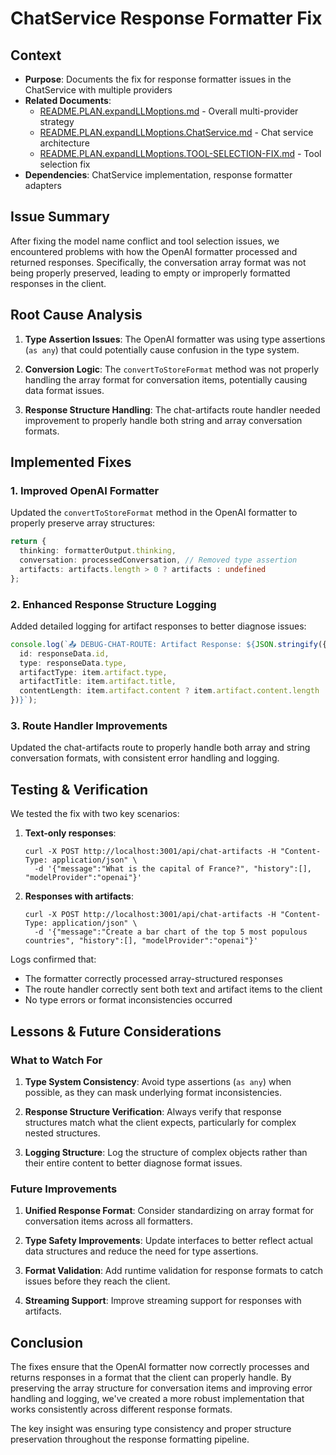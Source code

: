 # ChatService Response Formatter Fix

## Context
- **Purpose**: Documents the fix for response formatter issues in the ChatService with multiple providers
- **Related Documents**: 
  - [README.PLAN.expandLLMoptions.md](./README.PLAN.expandLLMoptions.md) - Overall multi-provider strategy
  - [README.PLAN.expandLLMoptions.ChatService.md](./README.PLAN.expandLLMoptions.ChatService.md) - Chat service architecture
  - [README.PLAN.expandLLMoptions.TOOL-SELECTION-FIX.md](./README.PLAN.expandLLMoptions.TOOL-SELECTION-FIX.md) - Tool selection fix
- **Dependencies**: ChatService implementation, response formatter adapters

## Issue Summary

After fixing the model name conflict and tool selection issues, we encountered problems with how the OpenAI formatter processed and returned responses. Specifically, the conversation array format was not being properly preserved, leading to empty or improperly formatted responses in the client.

## Root Cause Analysis

1. **Type Assertion Issues**: The OpenAI formatter was using type assertions (`as any`) that could potentially cause confusion in the type system.

2. **Conversion Logic**: The `convertToStoreFormat` method was not properly handling the array format for conversation items, potentially causing data format issues.

3. **Response Structure Handling**: The chat-artifacts route handler needed improvement to properly handle both string and array conversation formats.

## Implemented Fixes

### 1. Improved OpenAI Formatter

Updated the `convertToStoreFormat` method in the OpenAI formatter to properly preserve array structures:

```typescript
return {
  thinking: formatterOutput.thinking,
  conversation: processedConversation, // Removed type assertion
  artifacts: artifacts.length > 0 ? artifacts : undefined
};
```

### 2. Enhanced Response Structure Logging

Added detailed logging for artifact responses to better diagnose issues:

```typescript
console.log(`📤 DEBUG-CHAT-ROUTE: Artifact Response: ${JSON.stringify({
  id: responseData.id,
  type: responseData.type,
  artifactType: item.artifact.type,
  artifactTitle: item.artifact.title,
  contentLength: item.artifact.content ? item.artifact.content.length : 0
})}`);
```

### 3. Route Handler Improvements

Updated the chat-artifacts route to properly handle both array and string conversation formats, with consistent error handling and logging.

## Testing & Verification

We tested the fix with two key scenarios:

1. **Text-only responses**:
   ```
   curl -X POST http://localhost:3001/api/chat-artifacts -H "Content-Type: application/json" \
     -d '{"message":"What is the capital of France?", "history":[], "modelProvider":"openai"}'
   ```

2. **Responses with artifacts**:
   ```
   curl -X POST http://localhost:3001/api/chat-artifacts -H "Content-Type: application/json" \
     -d '{"message":"Create a bar chart of the top 5 most populous countries", "history":[], "modelProvider":"openai"}'
   ```

Logs confirmed that:
- The formatter correctly processed array-structured responses
- The route handler correctly sent both text and artifact items to the client
- No type errors or format inconsistencies occurred

## Lessons & Future Considerations

### What to Watch For

1. **Type System Consistency**: Avoid type assertions (`as any`) when possible, as they can mask underlying format inconsistencies.

2. **Response Structure Verification**: Always verify that response structures match what the client expects, particularly for complex nested structures.

3. **Logging Structure**: Log the structure of complex objects rather than their entire content to better diagnose format issues.

### Future Improvements

1. **Unified Response Format**: Consider standardizing on array format for conversation items across all formatters.

2. **Type Safety Improvements**: Update interfaces to better reflect actual data structures and reduce the need for type assertions.

3. **Format Validation**: Add runtime validation for response formats to catch issues before they reach the client.

4. **Streaming Support**: Improve streaming support for responses with artifacts.

## Conclusion

The fixes ensure that the OpenAI formatter now correctly processes and returns responses in a format that the client can properly handle. By preserving the array structure for conversation items and improving error handling and logging, we've created a more robust implementation that works consistently across different response formats.

The key insight was ensuring type consistency and proper structure preservation throughout the response formatting pipeline. 